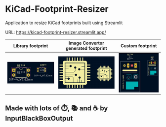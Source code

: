 # KiCad-Footprint-Resizer
Application to resize KiCad footprints built using Streamlit

URL: https://kicad-footprint-resizer.streamlit.app/

|Library footprint|Image Convertor generated footprint|Custom footprint|
|--|--|--|
|<img src="test-footprints/library-footprint.png">|<img src="test-footprints/image-converter-footprint.png">|<img src="test-footprints/custom-footprint.png">|

## Made with lots of ⏱️, 📚 and ☕ by InputBlackBoxOutput
